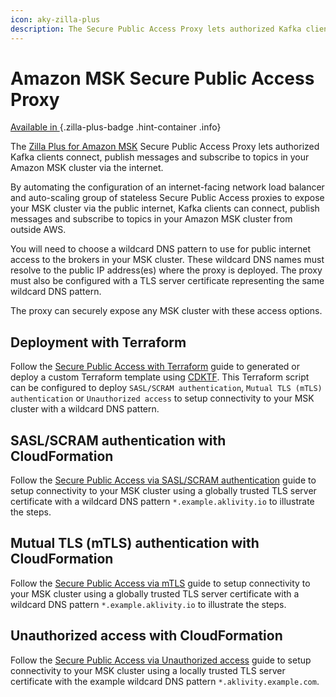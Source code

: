 ```yaml
---
icon: aky-zilla-plus
description: The Secure Public Access Proxy lets authorized Kafka clients connect, publish messages and subscribe to topics in your Amazon MSK cluster via the internet.
---
```


# Amazon MSK Secure Public Access Proxy

[Available in <ZillaPlus/>](https://www.aklivity.io/products/zilla-plus)
{.zilla-plus-badge .hint-container .info}

The [Zilla Plus for Amazon MSK](https://aws.amazon.com/marketplace/pp/prodview-jshnzslazfm44) Secure Public Access Proxy lets authorized Kafka clients connect, publish messages and subscribe to topics in your Amazon MSK cluster via the internet.

By automating the configuration of an internet-facing network load balancer and auto-scaling group of stateless Secure Public Access proxies to expose your MSK cluster via the public internet, Kafka clients can connect, publish messages and subscribe to topics in your Amazon MSK cluster from outside AWS.

You will need to choose a wildcard DNS pattern to use for public internet access to the brokers in your MSK cluster. These wildcard DNS names must resolve to the public IP address(es) where the <ZillaPlus/> proxy is deployed. The <ZillaPlus/> proxy must also be configured with a TLS server certificate representing the same wildcard DNS pattern.

The <ZillaPlus/> proxy can securely expose any MSK cluster with these access options.

## Deployment with Terraform

Follow the [Secure Public Access with Terraform](https://github.com/aklivity/zilla-plus-aws-templates/tree/main/amazon-msk/cdktf/secure-public-access) guide to generated or deploy a custom Terraform template using [CDKTF](https://developer.hashicorp.com/terraform/cdktf). This Terraform script can be configured to deploy `SASL/SCRAM authentication`, `Mutual TLS (mTLS) authentication` or `Unauthorized access` to setup connectivity to your MSK cluster with a wildcard DNS pattern.

## SASL/SCRAM authentication with CloudFormation

Follow the [Secure Public Access via SASL/SCRAM authentication](./production.md) guide to setup connectivity to your MSK cluster using a globally trusted TLS server certificate with a wildcard DNS pattern `*.example.aklivity.io` to illustrate the steps.

## Mutual TLS (mTLS) authentication with CloudFormation

Follow the [Secure Public Access via mTLS](./production-mutual-tls.md)  guide to setup connectivity to your MSK cluster using a globally trusted TLS server certificate with a wildcard DNS pattern `*.example.aklivity.io` to illustrate the steps.

## Unauthorized access with CloudFormation

Follow the [Secure Public Access via Unauthorized access](./development.md) guide to setup connectivity to your MSK cluster using a locally trusted TLS server certificate with the example wildcard DNS pattern `*.aklivity.example.com`.

